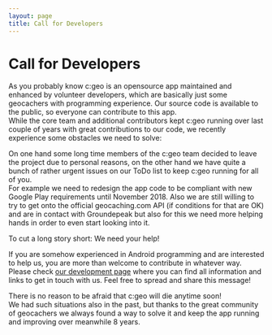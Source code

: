 ```yaml
---
layout: page
title: Call for Developers
---
```


# Call for Developers

As you probably know c:geo is an opensource app maintained and enhanced by volunteer developers, which are basically just some geocachers with programming experience. Our source code is available to the public, so everyone can contribute to this app.  
While the core team and additional contributors kept c:geo running over last couple of years with great contributions to our code, we recently experience some obstacles we need to solve:

On one hand some long time members of the c:geo team decided to leave the project due to personal reasons, on the other hand we have quite a bunch of rather urgent issues on our ToDo list to keep c:geo running for all of you.  
For example we need to redesign the app code to be compliant with new Google Play requirements until November 2018. Also we are still willing to try to get onto the official geocaching.com API (if conditions for that are OK) and are in contact with Groundepeak but also for this we need more helping hands in order to even start looking into it.

To cut a long story short: We need your help!

If you are somehow experienced in Android programming and are interested to help us, you are more than welcome to contribute in whatever way. Please check [our development page](/development) where you can find all information and links to get in touch with us. Feel free to spread and share this message!

There is no reason to be afraid that c:geo will die anytime soon!  
We had such situations also in the past, but thanks to the great community of geocachers we always found a way to solve it and keep the app running and improving over meanwhile 8 years.
